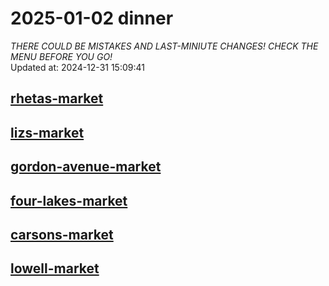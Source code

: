 # 2025-01-02 dinner  
*THERE COULD BE MISTAKES AND LAST-MINIUTE CHANGES! CHECK THE MENU BEFORE YOU GO!*  
Updated at: 2024-12-31 15:09:41  
## [rhetas-market](https://wisc-housingdining.nutrislice.com/menu/rhetas-market/dinner/2025-01-02)  
## [lizs-market](https://wisc-housingdining.nutrislice.com/menu/lizs-market/dinner/2025-01-02)  
## [gordon-avenue-market](https://wisc-housingdining.nutrislice.com/menu/gordon-avenue-market/dinner/2025-01-02)  
## [four-lakes-market](https://wisc-housingdining.nutrislice.com/menu/four-lakes-market/dinner/2025-01-02)  
## [carsons-market](https://wisc-housingdining.nutrislice.com/menu/carsons-market/dinner/2025-01-02)  
## [lowell-market](https://wisc-housingdining.nutrislice.com/menu/lowell-market/dinner/2025-01-02)  
  
